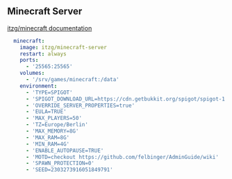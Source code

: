## Minecraft Server
[itzg/minecraft documentation](https://github.com/itzg/docker-minecraft-server/blob/master/README.md)
```yaml
  minecraft:
    image: itzg/minecraft-server
    restart: always
    ports:
      - '25565:25565'
    volumes:
      - '/srv/games/minecraft:/data'
    environment:
      - 'TYPE=SPIGOT'
      - 'SPIGOT_DOWNLOAD_URL=https://cdn.getbukkit.org/spigot/spigot-1.16.3.jar'
      - 'OVERRIDE_SERVER_PROPERTIES=true'
      - 'EULA=TRUE'
      - 'MAX_PLAYERS=50'
      - 'TZ=Europe/Berlin'
      - 'MAX_MEMORY=8G'
      - 'MAX_RAM=8G'
      - 'MIN_RAM=4G'
      - 'ENABLE_AUTOPAUSE=TRUE'
      - 'MOTD=checkout https://github.com/felbinger/AdminGuide/wiki'
      - 'SPAWN_PROTECTION=0'
      - 'SEED=2303273916051849791'
```
